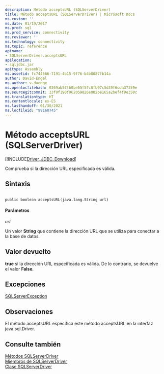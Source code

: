 ```yaml
---
description: Método acceptsURL (SQLServerDriver)
title: Método acceptsURL (SQLServerDriver) | Microsoft Docs
ms.custom: ''
ms.date: 01/19/2017
ms.prod: sql
ms.prod_service: connectivity
ms.reviewer: ''
ms.technology: connectivity
ms.topic: reference
apiname:
- SQLServerDriver.acceptsURL
apilocation:
- sqljdbc.jar
apitype: Assembly
ms.assetid: fc744566-7191-4b15-9f76-b4b8087fb14a
author: David-Engel
ms.author: v-daenge
ms.openlocfilehash: 0269ab57fb0be55f57c8fb97c5d39f6cda37359e
ms.sourcegitcommit: 33f0f190f962059826e002be165a2bef4f9e350c
ms.translationtype: HT
ms.contentlocale: es-ES
ms.lasthandoff: 01/30/2021
ms.locfileid: "99168745"
---
```

# <a name="acceptsurl-method-sqlserverdriver"></a>Método acceptsURL (SQLServerDriver)
[!INCLUDE[Driver_JDBC_Download](../../../includes/driver_jdbc_download.md)]

  Comprueba si la dirección URL especificada es válida.  
  
## <a name="syntax"></a>Sintaxis  
  
```  
  
public boolean acceptsURL(java.lang.String url)  
```  
  
#### <a name="parameters"></a>Parámetros  
 *url*  
  
 Un valor **String** que contiene la dirección URL que se utiliza para conectar a la base de datos.  
  
## <a name="return-value"></a>Valor devuelto  
 **true** si la dirección URL especificada es válida. De lo contrario, se devuelve el valor **False**.  
  
## <a name="exceptions"></a>Excepciones  
 [SQLServerException](../../../connect/jdbc/reference/sqlserverexception-class.md)  
  
## <a name="remarks"></a>Observaciones  
 El método acceptsURL especifica este método acceptsURL en la interfaz java.sql.Driver.  
  
## <a name="see-also"></a>Consulte también  
 [Métodos SQLServerDriver](../../../connect/jdbc/reference/sqlserverdriver-methods.md)   
 [Miembros de SQLServerDriver](../../../connect/jdbc/reference/sqlserverdriver-members.md)   
 [Clase SQLServerDriver](../../../connect/jdbc/reference/sqlserverdriver-class.md)  
  
  
